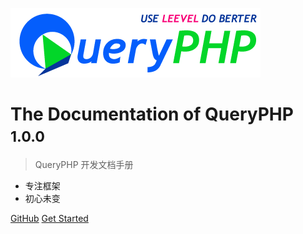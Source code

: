![logo](_media/logo.png)

# The Documentation of QueryPHP <small>1.0.0</small>

> QueryPHP 开发文档手册

* 专注框架
* 初心未变

[GitHub](https://github.com/hunzhiwange/leevel.vip)
[Get Started](#HOME)
